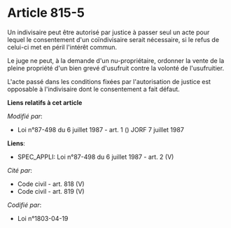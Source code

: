 # Article 815-5

Un indivisaire peut être autorisé par justice à passer seul un acte pour lequel le consentement d'un coïndivisaire serait
nécessaire, si le refus de celui-ci met en péril l'intérêt commun.

Le juge ne peut, à la demande d'un nu-propriétaire, ordonner la vente de la pleine propriété d'un bien grevé d'usufruit
contre la volonté de l'usufruitier.

L'acte passé dans les conditions fixées par l'autorisation de justice est opposable à l'indivisaire dont le consentement a
fait défaut.

**Liens relatifs à cet article**

_Modifié par_:

  - Loi n°87-498 du 6 juillet 1987 - art. 1 () JORF 7 juillet 1987

**Liens**:

  - SPEC_APPLI: Loi n°87-498 du 6 juillet 1987 - art. 2 (V)

_Cité par_:

  - Code civil - art. 818 (V)
  - Code civil - art. 819 (V)

_Codifié par_:

  - Loi n°1803-04-19
